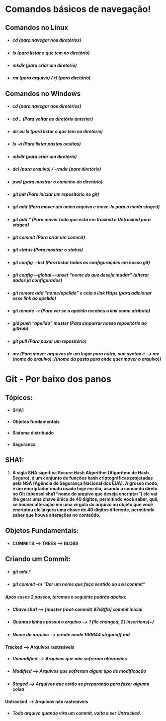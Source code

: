 # Comandos básicos de navegação!

## Comandos no Linux

- ##### cd (para navegar nos diretórios)

- ##### ls (para listar o que tem no diretório)

- ##### mkdir (para criar um diretório)

- ##### rm (para arquivo) / rf (para diretório)






## Comandos no Windows

- ##### cd (para navegar nos diretórios)

- ##### cd .. (Para voltar ao diretório anterior)

- ##### dir ou ls (para listar o que tem no diretório)

- ##### ls -a (Para listar pastas ocultas)

- ##### mkdir (para criar um diretório)

- ##### del (para arquivo) / -rmdir (para diretório)

- ##### pwd (para mostrar o caminho do diretório)

- ##### git init (Para iniciar um repositório no git)

- ##### git add (Para mover um único arquivo e move-lo para o modo staged)

- ##### git add * (Para mover tudo que está em tracked e Untracked  para staged)

- ##### git commit (Para criar um commit)

- ##### git status (Para mostrar o status)

- ##### git config --list (Para listar todas as configurações em nosso git)

- ##### git config --global --unset “nome do que deseja mudar” (alterar dados já configurados)

- ##### git remote add “nome/apelido” e cola o link Https (para adicionar esse link ao apelido)

- ##### git remote -v (Para ver se o apelido recebeu o link como atributo)

- ##### gid push “apelido” master (Para empurrar nosso repositório ao gitHub)

- ##### git pull (Para puxar um repositório)

- ##### mv (Para mover arquivos de um lugar para outro, sua syntax é --> mv (nome do arquivo) ./(nome da pasta para onde quer mover o arquivo))






# Git - Por baixo dos panos

## Tópicos:
- #### SHA1

- #### Objetos fundamentais

- #### Sistema distribuído

- #### Segurança


## SHA1:
1. #### A sigla SHA significa Secure Hash Algorithm (Algoritmo de Hash Seguro), é um conjunto de funções hash criptográficas projetadas pela NSA (Agência de Segurança Nacional dos EUA). A grosso modo, é um encriptador muito usado hoje em dia, usando o comando direto no Git (openssl sha1 “nome do arquivo que deseja encriptar”) ele vai lhe gerar uma chave única de 40 dígitos, permitindo você saber,  quê,  se houver alteração em uma vírgula do arquivo ou objeto que você encriptou ele  já gera uma chave de 40 dígitos diferente, permitindo saber que houve alterações no conteúdo.






## Objetos Fundamentais:
- #### COMMITS --> TREES --> BLOBS


## Criando um Commit:
- ##### git add *

- ##### git commit -m "Dar um nome que faça sentido ao seu commit"

##### Após esses 2 passos, teremos o seguinte padrão abaixo;

- ##### Chave sha1 --> [master (root-commit) 97e8ffa] commit inicial

- ##### Quantas linhas possui o arquivo --> 1 file changed, 21 insertions(+)

- ##### Nome do arquivo --> create mode 100644 strgonoff.md


#### Tracked --> Arquivos rastreáveis
- ##### Unmodified --> Arquivos que não sofreram alterações

- ##### Modified --> Arquivos que sofreram algum tipo de modificação

- ##### Staged --> Arquivos que estão se preparando para fazer alguma coisa

#### Untracked --> Arquivos não rastreáveis
- ##### Todo arquivo quando vira um commit, volta a ser Untracked.